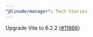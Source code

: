 ```yaml
---
"@linode/manager": Tech Stories
---
```


Upgrade Vite to 6.2.2 ([#11866](https://github.com/linode/manager/pull/11866))
